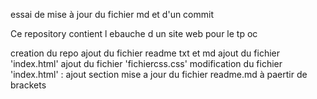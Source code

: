 essai de mise à jour du fichier md et d'un commit

Ce repository contient l ebauche d un site web pour le tp oc

creation du repo
ajout du fichier readme txt et md
ajout du fichier 'index.html'
ajout du fichier 'fichiercss.css'
modification du fichier 'index.html' :
  ajout section
mise a jour du fichier readme.md à paertir de brackets 

